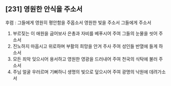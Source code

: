 ## [231] 영원한 안식을 주소서

후렴 : 그들에게 영원히 평안함을 주옵소서 영원한 빛을 주소서 그들에게 주소서  
1) 부르짖는 이 애원을 굽어보사 은총과 자비를 베푸시어 주여 그들의 눈물을 씻어 주소서  
2) 진노하지 마옵시고 위로하며 부활의 희망을 안겨 주사 주여 성인들 반열에 들게 하소서  
3) 모든 죄악 잊으시어 용서하고 영원한 영광을 드러내어 주여 천국의 식탁에 불러 주소서  
4) 주님 얼굴 우러르며 기뻐하니 생명의 빛으로 덮으시어 주여 광명의 낙원에 데려가소서
